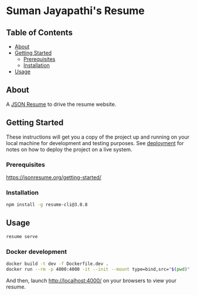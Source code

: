 # Suman Jayapathi's Resume

## Table of Contents

- [About](#about-)
- [Getting Started](#getting-started-)
  - [Prerequisites](#prerequisites-)
  - [Installation](#installation-)
- [Usage](#usage-)

## About <a name = "about"></a>

A [JSON Resume](https://jsonresume.org/) to drive the resume website.

## Getting Started <a name = "getting_started"></a>

These instructions will get you a copy of the project up and running on your local machine for development and testing purposes. See [deployment](#deployment) for notes on how to deploy the project on a live system.

### Prerequisites <a name = "prerequisites"></a>

<https://jsonresume.org/getting-started/>

### Installation <a name = "installation"></a>

```sh
npm install -g resume-cli@3.0.8
```

## Usage <a name = "usage"></a>

```sh
resume serve
```

### Docker development

```sh
docker build -t dev -f Dockerfile.dev .   
docker run --rm -p 4000:4000 -it --init --mount type=bind,src="$(pwd)",target=/app dev resume serve
```

And then, launch <http://localhost:4000/> on your browsers to view your resume.
